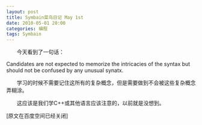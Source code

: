 ```yaml
---
layout: post
title: Symbain菜鸟日记 May 1st
date: 2010-05-01 20:00
categories: 编程
tags: Symbain
---
```



　　今天看到了一句话：

Candidates are not expected to memorize the intricacies of the syntax but should not be confused by any unusual synatx.

<!-- more -->



　　学习的时候不需要记住这所有的复杂概念，但是需要做到不会被这些复杂概念弄糊涂。

　　这应该是我们学C++或其他语言应该注意的，以前就是没想到。

[原文在百度空间已经关闭]

